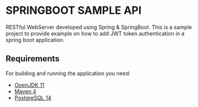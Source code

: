 
# SPRINGBOOT SAMPLE API 
RESTful WebServer developed using Spring & SpringBoot.
This is a sample project to provide example on how to add JWT token authentication in a spring boot application.

## Requirements

For building and running the application you need:

- [OpenJDK 11](https://adoptopenjdk.net/?variant=openjdk11&jvmVariant=hotspot)
- [Maven 4](https://maven.apache.org)
- [PostgreSQL 14](https://www.postgresql.org/docs/14/release-14-8.html)
